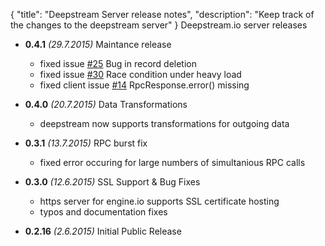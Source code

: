 {
	"title": "Deepstream Server release notes",
	"description": "Keep track of the changes to the deepstream server"
}
Deepstream.io server releases

* **0.4.1** _(29.7.2015)_ Maintance release
	- fixed issue [#25](https://github.com/hoxton-one/deepstream.io/issues/25) Bug in record deletion
	- fixed issue [#30](https://github.com/hoxton-one/deepstream.io/issues/30) Race condition under heavy load
	- fixed client issue [#14](https://github.com/hoxton-one/deepstream.io-client-js/issues/14) RpcResponse.error() missing

* **0.4.0** _(20.7.2015)_ Data Transformations
	- deepstream now supports transformations for outgoing data

* **0.3.1** _(13.7.2015)_ RPC burst fix
	- fixed error occuring for large numbers of simultanious RPC calls 

* **0.3.0** _(12.6.2015)_ SSL Support & Bug Fixes
	- https server for engine.io supports SSL certificate hosting 
	- typos and documentation fixes

* **0.2.16** _(2.6.2015)_ Initial Public Release


